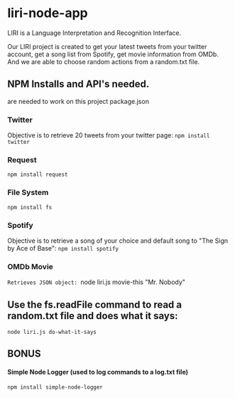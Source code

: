# liri-node-app

LIRI is a Language Interpretation and Recognition Interface.

 Our LIRI project is created to get your latest tweets from your twitter account, get a song list from Spotify,
get movie information from OMDb. And we are able to choose random actions from a random.txt file.

## NPM Installs and API's needed.
are needed to work on this project
package.json

### Twitter
Objective is to retrieve 20 tweets from your twitter page:
`npm install twitter`

### Request
`npm install request`

### File System
`npm install fs`

### Spotify
Objective is to retrieve a song of your choice and default song to "The Sign by Ace of Base":
`npm install spotify`

### OMDb Movie 
`Retrieves JSON object:
`node liri.js movie-this "Mr. Nobody"

## Use the fs.readFile command to read a random.txt file and does what it says:
`node liri.js do-what-it-says`

## BONUS ##
#### Simple Node Logger (used to log commands to a log.txt file)
`npm install simple-node-logger`
